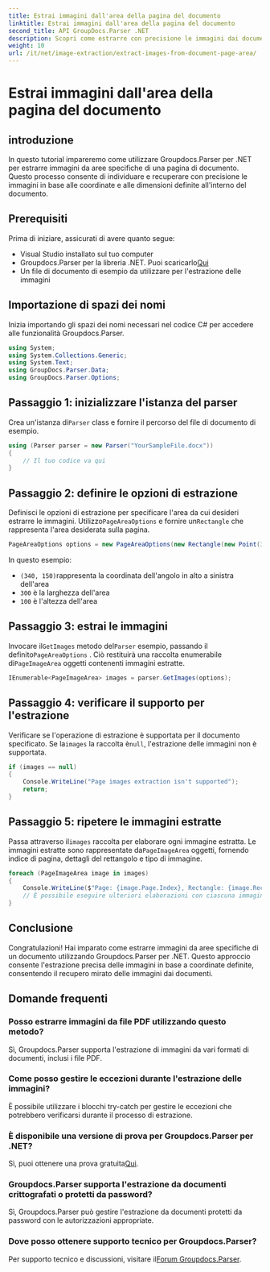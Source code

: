```yaml
---
title: Estrai immagini dall'area della pagina del documento
linktitle: Estrai immagini dall'area della pagina del documento
second_title: API GroupDocs.Parser .NET
description: Scopri come estrarre con precisione le immagini dai documenti utilizzando Groupdocs.Parser per .NET. Impara a individuare aree specifiche per un'estrazione accurata delle immagini.
weight: 10
url: /it/net/image-extraction/extract-images-from-document-page-area/
---
```


# Estrai immagini dall'area della pagina del documento

## introduzione
In questo tutorial impareremo come utilizzare Groupdocs.Parser per .NET per estrarre immagini da aree specifiche di una pagina di documento. Questo processo consente di individuare e recuperare con precisione le immagini in base alle coordinate e alle dimensioni definite all'interno del documento.
## Prerequisiti
Prima di iniziare, assicurati di avere quanto segue:
- Visual Studio installato sul tuo computer
-  Groupdocs.Parser per la libreria .NET. Puoi scaricarlo[Qui](https://releases.groupdocs.com/parser/net/)
- Un file di documento di esempio da utilizzare per l'estrazione delle immagini
## Importazione di spazi dei nomi
Inizia importando gli spazi dei nomi necessari nel codice C# per accedere alle funzionalità Groupdocs.Parser.
```csharp
using System;
using System.Collections.Generic;
using System.Text;
using GroupDocs.Parser.Data;
using GroupDocs.Parser.Options;
```
## Passaggio 1: inizializzare l'istanza del parser
 Crea un'istanza di`Parser` class e fornire il percorso del file di documento di esempio.
```csharp
using (Parser parser = new Parser("YourSampleFile.docx"))
{
    // Il tuo codice va qui
}
```
## Passaggio 2: definire le opzioni di estrazione
 Definisci le opzioni di estrazione per specificare l'area da cui desideri estrarre le immagini. Utilizzo`PageAreaOptions` e fornire un`Rectangle` che rappresenta l'area desiderata sulla pagina.
```csharp
PageAreaOptions options = new PageAreaOptions(new Rectangle(new Point(340, 150), new Size(300, 100)));
```
In questo esempio:
- `(340, 150)`rappresenta la coordinata dell'angolo in alto a sinistra dell'area
- `300` è la larghezza dell'area
- `100` è l'altezza dell'area
## Passaggio 3: estrai le immagini
 Invocare il`GetImages` metodo del`Parser` esempio, passando il definito`PageAreaOptions` . Ciò restituirà una raccolta enumerabile di`PageImageArea` oggetti contenenti immagini estratte.
```csharp
IEnumerable<PageImageArea> images = parser.GetImages(options);
```
## Passaggio 4: verificare il supporto per l'estrazione
 Verificare se l'operazione di estrazione è supportata per il documento specificato. Se la`images` la raccolta è`null`, l'estrazione delle immagini non è supportata.
```csharp
if (images == null)
{
    Console.WriteLine("Page images extraction isn't supported");
    return;
}
```
## Passaggio 5: ripetere le immagini estratte
 Passa attraverso il`images` raccolta per elaborare ogni immagine estratta. Le immagini estratte sono rappresentate da`PageImageArea` oggetti, fornendo indice di pagina, dettagli del rettangolo e tipo di immagine.
```csharp
foreach (PageImageArea image in images)
{
    Console.WriteLine($"Page: {image.Page.Index}, Rectangle: {image.Rectangle}, Type: {image.FileType}");
    // È possibile eseguire ulteriori elaborazioni con ciascuna immagine
}
```
## Conclusione
Congratulazioni! Hai imparato come estrarre immagini da aree specifiche di un documento utilizzando Groupdocs.Parser per .NET. Questo approccio consente l'estrazione precisa delle immagini in base a coordinate definite, consentendo il recupero mirato delle immagini dai documenti.

## Domande frequenti
### Posso estrarre immagini da file PDF utilizzando questo metodo?
Sì, Groupdocs.Parser supporta l'estrazione di immagini da vari formati di documenti, inclusi i file PDF.
### Come posso gestire le eccezioni durante l'estrazione delle immagini?
È possibile utilizzare i blocchi try-catch per gestire le eccezioni che potrebbero verificarsi durante il processo di estrazione.
### È disponibile una versione di prova per Groupdocs.Parser per .NET?
 Sì, puoi ottenere una prova gratuita[Qui](https://releases.groupdocs.com/).
### Groupdocs.Parser supporta l'estrazione da documenti crittografati o protetti da password?
Sì, Groupdocs.Parser può gestire l'estrazione da documenti protetti da password con le autorizzazioni appropriate.
### Dove posso ottenere supporto tecnico per Groupdocs.Parser?
 Per supporto tecnico e discussioni, visitare il[Forum Groupdocs.Parser](https://forum.groupdocs.com/c/parser/17).